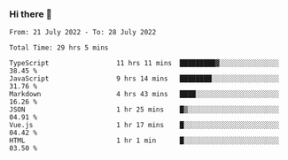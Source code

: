 ### Hi there 👋

<!--
**siaikin/siaikin** is a ✨ _special_ ✨ repository because its `README.md` (this file) appears on your GitHub profile.

Here are some ideas to get you started:

- 🔭 I’m currently working on ...
- 🌱 I’m currently learning ...
- 👯 I’m looking to collaborate on ...
- 🤔 I’m looking for help with ...
- 💬 Ask me about ...
- 📫 How to reach me: ...
- 😄 Pronouns: ...
- ⚡ Fun fact: ...
-->

<!--START_SECTION:waka-->

```text
From: 21 July 2022 - To: 28 July 2022

Total Time: 29 hrs 5 mins

TypeScript                 11 hrs 11 mins  █████████▓░░░░░░░░░░░░░░░   38.45 %
JavaScript                 9 hrs 14 mins   ████████░░░░░░░░░░░░░░░░░   31.76 %
Markdown                   4 hrs 43 mins   ████░░░░░░░░░░░░░░░░░░░░░   16.26 %
JSON                       1 hr 25 mins    █▒░░░░░░░░░░░░░░░░░░░░░░░   04.91 %
Vue.js                     1 hr 17 mins    █░░░░░░░░░░░░░░░░░░░░░░░░   04.42 %
HTML                       1 hr 1 min      █░░░░░░░░░░░░░░░░░░░░░░░░   03.50 %
```

<!--END_SECTION:waka-->
